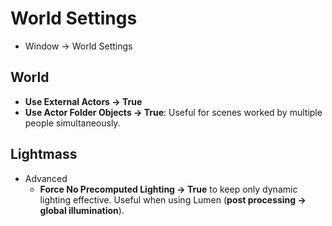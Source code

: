 # World Settings

- Window -> World Settings

## World

- **Use External Actors -> True**
- **Use Actor Folder Objects -> True**: Useful for scenes worked by multiple people simultaneously.

## Lightmass

- Advanced
  - **Force No Precomputed Lighting -> True** to keep only dynamic lighting effective. Useful when using Lumen (**post processing -> global illumination**).
